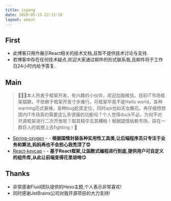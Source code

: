 ```yaml
---
title: ispong
date: 2020-05-15 22:11:18
layout: about
---
```


## First

- 此博客只用作展示React相关的技术文档,且暂不提供技术讨论与支持.
- 若博客中存在任何技术疑点,欢迎大家通过邮件的形式联系我,且邮件将于工作日24小时内给予答复.

## Main

> 🚩🚩🚩本人热衷于框架开发，有兴趣的小伙伴，欢迎加我微信。目前IT市场框架猖獗，不依赖于框架开发寸步难行。可框架毕竟不是Hello world，各种warning花式暴捶，各种bug蛇皮走位，同时api也如天女散花。再仔细想想国内IT市场真的需要这么多很骚的功能吗？个人觉得duck不必。为何不对开源框架进行二次开发呢？取其精华去其糟粕！根据国情依赖市场，踩在一群巨人的肩膀上去fighting！💪

- [Spring-oxygen](https://github.com/ispong/spring-oxygen.git) - - **根据国情封装各种实用性工具类,让后端程序员只专注于业务和算法,妈妈再也不会担心我秃顶了😍**
- [React-keycap](https://github.com/ispong/react-keycap.git) - - **基于React框架,让函数式编程进行到底,提供用户可自定义的组件库,从此让前端变得花里胡哨😏**

## Thanks

-  非常感谢Fluid团队提供的Hexo主题,个人表示非常喜欢!
-  同时感谢JetBrains公司对我开源项目的大力支持!
